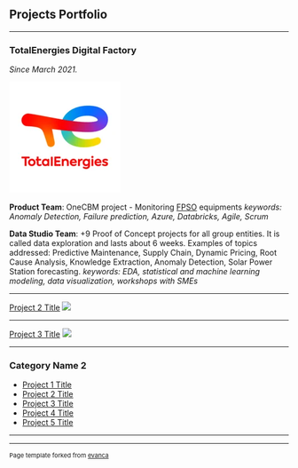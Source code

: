 ## Projects Portfolio

---

### TotalEnergies Digital Factory
_Since March 2021._

<img src="images/totalenergies-logo.png?raw=true"/>

**Product Team**: OneCBM project - Monitoring
[FPSO](https://en.wikipedia.org/wiki/Floating_production_storage_and_offloading) equipments
_keywords: Anomaly Detection, Failure prediction, Azure, Databricks, Agile, Scrum_

**Data Studio Team**: +9 Proof of Concept projects for all group entities. 
It is called data exploration and lasts about 6 weeks. 
Examples of topics addressed: Predictive Maintenance, Supply Chain, Dynamic Pricing,
Root Cause Analysis, Knowledge Extraction, Anomaly Detection, Solar Power Station forecasting.
_keywords: EDA, statistical and machine learning modeling, data visualization, workshops with SMEs_

---
[Project 2 Title](/pdf/sample_presentation.pdf)
<img src="images/dummy_thumbnail.jpg?raw=true"/>

---
[Project 3 Title](http://example.com/)
<img src="images/dummy_thumbnail.jpg?raw=true"/>

---

### Category Name 2

- [Project 1 Title](http://example.com/)
- [Project 2 Title](http://example.com/)
- [Project 3 Title](http://example.com/)
- [Project 4 Title](http://example.com/)
- [Project 5 Title](http://example.com/)

---




---
<p style="font-size:11px">Page template forked from <a href="https://github.com/evanca/quick-portfolio">evanca</a></p>
<!-- Remove above link if you don't want to attibute -->
